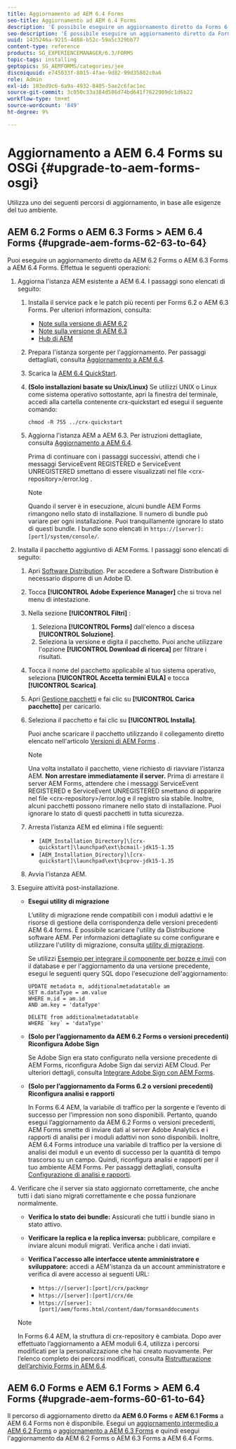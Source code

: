 ```yaml
---
title: Aggiornamento ad AEM 6.4 Forms
seo-title: Aggiornamento ad AEM 6.4 Forms
description: 'È possibile eseguire un aggiornamento diretto da Forms 6.1, Forms 6.2 AEM e LiveCycle ES4 SP1 a Forms 6.3. '
seo-description: 'È possibile eseguire un aggiornamento diretto da Forms 6.1, Forms 6.2 AEM e LiveCycle ES4 SP1 a Forms 6.3. '
uuid: 1435246a-9215-4d88-b52c-59a5c329bb77
content-type: reference
products: SG_EXPERIENCEMANAGER/6.3/FORMS
topic-tags: installing
geptopics: SG_AEMFORMS/categories/jee
discoiquuid: e745033f-8015-4fae-9d82-99d35802c0a6
role: Admin
exl-id: 183ed9c6-6a9a-4932-8405-5ae2c6fac1ec
source-git-commit: 3c050c33a384d586d74bd641f7622989dc1d6b22
workflow-type: tm+mt
source-wordcount: '849'
ht-degree: 9%

---
```


# Aggiornamento a AEM 6.4 Forms su OSGi {#upgrade-to-aem-forms-osgi}

Utilizza uno dei seguenti percorsi di aggiornamento, in base alle esigenze del tuo ambiente.

## AEM 6.2 Forms o AEM 6.3 Forms > AEM 6.4 Forms {#upgrade-aem-forms-62-63-to-64}

Puoi eseguire un aggiornamento diretto da AEM 6.2 Forms o AEM 6.3 Forms a AEM 6.4 Forms. Effettua le seguenti operazioni:

1. Aggiorna l&#39;istanza AEM esistente a AEM 6.4. I passaggi sono elencati di seguito:

   1. Installa il service pack e le patch più recenti per Forms 6.2 o AEM 6.3 Forms. Per ulteriori informazioni, consulta:

      * [Note sulla versione di AEM 6.2](https://helpx.adobe.com/it/experience-manager/6-2/release-notes.html)
      * [Note sulla versione di AEM 6.3](https://helpx.adobe.com/experience-manager/6-3/release-notes.html)
      * [Hub di AEM](https://experienceleague.adobe.com/docs/experience-manager-release-information/aem-release-updates/aem-releases-updates.html?lang=it)
   1. Prepara l&#39;istanza sorgente per l&#39;aggiornamento. Per passaggi dettagliati, consulta [Aggiornamento a AEM 6.4](/help/sites-deploying/upgrade.md#preparing%20the%20source%20instance).
   1. Scarica la [AEM 6.4 QuickStart](/help/sites-deploying/deploy.md#getting%20the%20software).
   1. **(Solo installazioni basate su Unix/Linux)** Se utilizzi UNIX o Linux come sistema operativo sottostante, apri la finestra del terminale, accedi alla cartella contenente crx-quickstart ed esegui il seguente comando:

      `chmod -R 755 ../crx-quickstart`

   1. Aggiorna l&#39;istanza AEM a AEM 6.3. Per istruzioni dettagliate, consulta [Aggiornamento a AEM 6.4](/help/sites-deploying/upgrade.md).

      Prima di continuare con i passaggi successivi, attendi che i messaggi ServiceEvent REGISTERED e ServiceEvent UNREGISTERED smettano di essere visualizzati nel file &lt;crx-repository>/error.log .

      >[!NOTE]
      >
      >Quando il server è in esecuzione, alcuni bundle AEM Forms rimangono nello stato di installazione. Il numero di bundle può variare per ogni installazione. Puoi tranquillamente ignorare lo stato di questi bundle. I bundle sono elencati in `https://[server]:[port]/system/console/`.


1. Installa il pacchetto aggiuntivo di AEM Forms. I passaggi sono elencati di seguito:

   1. Apri [Software Distribution](https://experience.adobe.com/downloads). Per accedere a Software Distribution è necessario disporre di un Adobe ID.
   1. Tocca **[!UICONTROL Adobe Experience Manager]** che si trova nel menu di intestazione.
   1. Nella sezione **[!UICONTROL Filtri]** :
      1. Seleziona **[!UICONTROL Forms]** dall&#39;elenco a discesa **[!UICONTROL Soluzione]**.
      1. Seleziona la versione e digita il pacchetto. Puoi anche utilizzare l&#39;opzione **[!UICONTROL Download di ricerca]** per filtrare i risultati.
   1. Tocca il nome del pacchetto applicabile al tuo sistema operativo, seleziona **[!UICONTROL Accetta termini EULA]** e tocca **[!UICONTROL Scarica]**.
   1. Apri [Gestione pacchetti](https://docs.adobe.com/content/help/it/experience-manager-65/administering/contentmanagement/package-manager.html) e fai clic su **[!UICONTROL Carica pacchetto]** per caricarlo.
   1. Seleziona il pacchetto e fai clic su **[!UICONTROL Installa]**.

      Puoi anche scaricare il pacchetto utilizzando il collegamento diretto elencato nell&#39;articolo [Versioni di AEM Forms](https://helpx.adobe.com/it/aem-forms/kb/aem-forms-releases.html) .

      >[!NOTE]
      >
      >Una volta installato il pacchetto, viene richiesto di riavviare l&#39;istanza AEM. **Non arrestare immediatamente il server.** Prima di arrestare il server AEM Forms, attendere che i messaggi ServiceEvent REGISTERED e ServiceEvent UNREGISTERED smettano di apparire nel file  &lt;crx-repository>/error.log e il registro sia stabile. Inoltre, alcuni pacchetti possono rimanere nello stato di installazione. Puoi ignorare lo stato di questi pacchetti in tutta sicurezza.

   1. Arresta l’istanza AEM ed elimina i file seguenti:

      * `[AEM_Installation_Directory]\[crx-quickstart]\launchpad\ext\bcmail-jdk15-1.35`
      * `[AEM_Installation_Directory]\[crx-quickstart]\launchpad\ext\bcprov-jdk15-1.35`
   1. Avvia l&#39;istanza AEM.


1. Eseguire attività post-installazione.

   * **Esegui utility di migrazione**

      L’utility di migrazione rende compatibili con i moduli adattivi e le risorse di gestione della corrispondenza delle versioni precedenti AEM 6.4 forms. È possibile scaricare l&#39;utility da Distribuzione software AEM. Per informazioni dettagliate su come configurare e utilizzare l&#39;utility di migrazione, consulta [utility di migrazione](/help/forms/using/migration-utility.md).

      Se utilizzi [Esempio per integrare il componente per bozze e invii](integrate-draft-submission-database.md) con il database e per l&#39;aggiornamento da una versione precedente, esegui le seguenti query SQL dopo l&#39;esecuzione dell&#39;aggiornamento:

      ```
      UPDATE metadata m, additionalmetadatatable am
      SET m.dataType = am.value
      WHERE m.id = am.id
      AND am.key = 'dataType'
      ```

      ```
      DELETE from additionalmetadatatable
      WHERE `key` = 'dataType'
      ```

   * **(Solo per l’aggiornamento da AEM 6.2 Forms o versioni precedenti) Riconfigura Adobe Sign**

      Se Adobe Sign era stato configurato nella versione precedente di AEM Forms, riconfigura Adobe Sign dai servizi AEM Cloud. Per ulteriori dettagli, consulta [Integrare Adobe Sign con AEM Forms](/help/forms/using/adobe-sign-integration-adaptive-forms.md).

   * **(Solo per l’aggiornamento da Forms 6.2 o versioni precedenti) Riconfigura analisi e rapporti**

      In Forms 6.4 AEM, la variabile di traffico per la sorgente e l’evento di successo per l’impression non sono disponibili. Pertanto, quando esegui l’aggiornamento da AEM 6.2 Forms o versioni precedenti, AEM Forms smette di inviare dati al server Adobe Analytics e i rapporti di analisi per i moduli adattivi non sono disponibili. Inoltre, AEM 6.4 Forms introduce una variabile di traffico per la versione di analisi dei moduli e un evento di successo per la quantità di tempo trascorso su un campo. Quindi, riconfigura analisi e rapporti per il tuo ambiente AEM Forms. Per passaggi dettagliati, consulta [Configurazione di analisi e rapporti](/help/forms/using/configure-analytics-forms-documents.md).

1. Verificare che il server sia stato aggiornato correttamente, che anche tutti i dati siano migrati correttamente e che possa funzionare normalmente.

   * **Verifica lo stato dei bundle:** Assicurati che tutti i bundle siano in stato attivo.
   * **Verificare la replica e la replica inversa:** pubblicare, compilare e inviare alcuni moduli migrati. Verifica anche i dati inviati.
   * **Verifica l&#39;accesso alle interfacce utente amministratore e sviluppatore:** accedi a AEM&#39;istanza da un account amministratore e verifica di avere accesso ai seguenti URL:

      * `https://[server]:[port]/crx/packmgr`
      * `https://[server]:[port]/crx/de`
      * `https://[server]:[port]/aem/forms.html/content/dam/formsanddocuments`

   >[!NOTE]
   In Forms 6.4 AEM, la struttura di crx-repository è cambiata. Dopo aver effettuato l’aggiornamento a AEM moduli 6.4, utilizza i percorsi modificati per la personalizzazione che hai creato nuovamente. Per l’elenco completo dei percorsi modificati, consulta [Ristrutturazione dell’archivio Forms in AEM 6.4](/help/sites-deploying/forms-repository-restructuring-in-aem-6-4.md).

## AEM 6.0 Forms e AEM 6.1 Forms > AEM 6.4 Forms {#upgrade-aem-forms-60-61-to-64}

Il percorso di aggiornamento diretto da **AEM 6.0 Forms** e **AEM 6.1 Forms** a AEM 6.4 Forms non è disponibile. Esegui un [aggiornamento intermedio a AEM 6.2 Forms](/help/forms/using/upgrade.md) o [aggiornamento a AEM 6.3 Forms](/help/forms/using/upgrade.md) e quindi esegui l&#39;aggiornamento da AEM 6.2 Forms o AEM 6.3 Forms a AEM 6.4 Forms.
